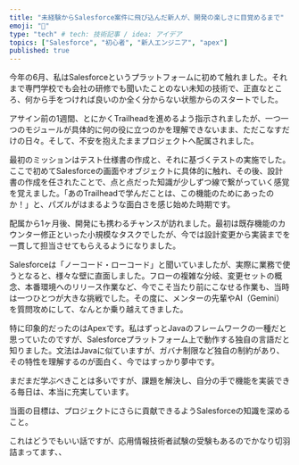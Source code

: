 ```yaml
---
title: "未経験からSalesforce案件に飛び込んだ新人が、開発の楽しさに目覚めるまで"
emoji: "🐡"
type: "tech" # tech: 技術記事 / idea: アイデア
topics: ["Salesforce", "初心者", "新人エンジニア", "apex"]
published: true
---
```



今年の6月、私はSalesforceというプラットフォームに初めて触れました。それまで専門学校でも会社の研修でも聞いたことのない未知の技術で、正直なところ、何から手をつければ良いのか全く分からない状態からのスタートでした。

アサイン前の1週間、とにかくTrailheadを進めるよう指示されましたが、一つ一つのモジュールが具体的に何の役に立つのかを理解できないまま、ただこなすだけの日々。そして、不安を抱えたままプロジェクトへ配属されました。

最初のミッションはテスト仕様書の作成と、それに基づくテストの実施でした。ここで初めてSalesforceの画面やオブジェクトに具体的に触れ、その後、設計書の作成を任されたことで、点と点だった知識が少しずつ線で繋がっていく感覚を覚えました。「あのTrailheadで学んだことは、この機能のためにあったのか！」と、パズルがはまるような面白さを感じ始めた時期です。

配属から1ヶ月後、開発にも携わるチャンスが訪れました。最初は既存機能のカウンター修正といった小規模なタスクでしたが、今では設計変更から実装までを一貫して担当させてもらえるようになりました。

Salesforceは「ノーコード・ローコード」と聞いていましたが、実際に業務で使うとなると、様々な壁に直面しました。フローの複雑な分岐、変更セットの概念、本番環境へのリリース作業など、今でこそ当たり前にこなせる作業も、当時は一つひとつが大きな挑戦でした。その度に、メンターの先輩やAI（Gemini）を質問攻めにして、なんとか乗り越えてきました。

特に印象的だったのはApexです。私はずっとJavaのフレームワークの一種だと思っていたのですが、Salesforceプラットフォーム上で動作する独自の言語だと知りました。文法はJavaに似ていますが、ガバナ制限など独自の制約があり、その特性を理解するのが面白く、今ではすっかり夢中です。

まだまだ学ぶべきことは多いですが、課題を解決し、自分の手で機能を実装できる毎日は、本当に充実しています。

当面の目標は、プロジェクトにさらに貢献できるようSalesforceの知識を深めること。

これはどうでもいい話ですが、応用情報技術者試験の受験もあるのでかなり切羽詰まってます、、